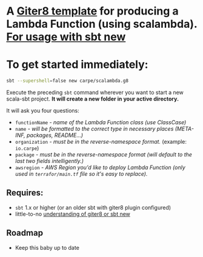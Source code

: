 
# A [Giter8 template](http://www.foundweekends.org/giter8/Combined+Pages.html#Usage) for producing a Lambda Function (using scalambda). [For usage with sbt new](https://www.scala-sbt.org/1.x/docs/sbt-new-and-Templates.html) #

# To get started immediately: #

```bash
sbt --supershell=false new carpe/scalambda.g8
```

Execute the preceding `sbt` command wherever you want to start a new scala-sbt project.  **It will create a new folder in your active directory.** 

It will ask you four questions:

- `functionName` - _name of the Lambda Function class (use ClassCase)_
- `name` - _will be formatted to the correct type in necessary places (META-INF, packages, README...)_
- `organization` - _must be in the reverse-namespace format._ (example: `io.carpe`)
- `package` - _must be in the reverse-namespace format (will default to the last two fields intelligently.)_
- `awsregion` -  _AWS Region you'd like to deploy Lambda Function (only used in `terrafor/main.tf` file so it's easy to replace)._


## Requires: ##

- `sbt` 1.x or higher (or an older sbt with giter8 plugin configured)
- little-to-no [understanding of giter8 or sbt new](https://www.scala-sbt.org/1.x/docs/sbt-new-and-Templates.html)

## Roadmap

- Keep this baby up to date
